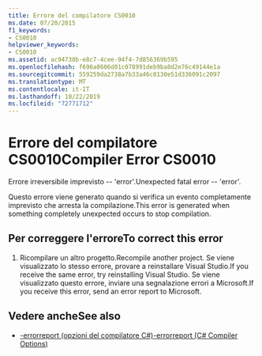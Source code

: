 ```yaml
---
title: Errore del compilatore CS0010
ms.date: 07/20/2015
f1_keywords:
- CS0010
helpviewer_keywords:
- CS0010
ms.assetid: ac94730b-e8c7-4cee-94f4-7d856369b595
ms.openlocfilehash: f696a0606d01c078991deb9ba8d2e76c49144e1a
ms.sourcegitcommit: 559259da2738a7b33a46c0130e51d336091c2097
ms.translationtype: MT
ms.contentlocale: it-IT
ms.lasthandoff: 10/22/2019
ms.locfileid: "72771712"
---
```

# <a name="compiler-error-cs0010"></a><span data-ttu-id="fe4c7-102">Errore del compilatore CS0010</span><span class="sxs-lookup"><span data-stu-id="fe4c7-102">Compiler Error CS0010</span></span>
<span data-ttu-id="fe4c7-103">Errore irreversibile imprevisto -- 'error'.</span><span class="sxs-lookup"><span data-stu-id="fe4c7-103">Unexpected fatal error -- 'error'.</span></span>  
  
 <span data-ttu-id="fe4c7-104">Questo errore viene generato quando si verifica un evento completamente imprevisto che arresta la compilazione.</span><span class="sxs-lookup"><span data-stu-id="fe4c7-104">This error is generated when something completely unexpected occurs to stop compilation.</span></span>  
  
## <a name="to-correct-this-error"></a><span data-ttu-id="fe4c7-105">Per correggere l'errore</span><span class="sxs-lookup"><span data-stu-id="fe4c7-105">To correct this error</span></span>  
  
1. <span data-ttu-id="fe4c7-106">Ricompilare un altro progetto.</span><span class="sxs-lookup"><span data-stu-id="fe4c7-106">Recompile another project.</span></span> <span data-ttu-id="fe4c7-107">Se viene visualizzato lo stesso errore, provare a reinstallare Visual Studio.</span><span class="sxs-lookup"><span data-stu-id="fe4c7-107">If you receive the same error, try reinstalling Visual Studio.</span></span> <span data-ttu-id="fe4c7-108">Se viene visualizzato questo errore, inviare una segnalazione errori a Microsoft.</span><span class="sxs-lookup"><span data-stu-id="fe4c7-108">If you receive this error, send an error report to Microsoft.</span></span>  
  
## <a name="see-also"></a><span data-ttu-id="fe4c7-109">Vedere anche</span><span class="sxs-lookup"><span data-stu-id="fe4c7-109">See also</span></span>

- [<span data-ttu-id="fe4c7-110">-errorreport (opzioni del compilatore C#)</span><span class="sxs-lookup"><span data-stu-id="fe4c7-110">-errorreport (C# Compiler Options)</span></span>](../language-reference/compiler-options/errorreport-compiler-option.md)
